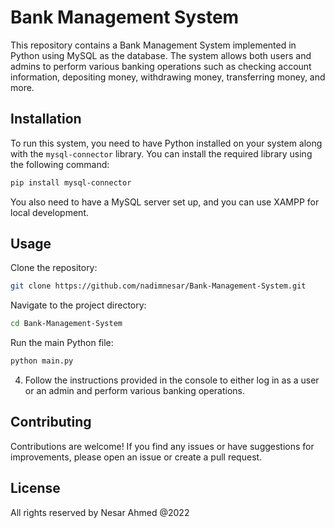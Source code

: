 # Bank Management System

This repository contains a Bank Management System implemented in Python using MySQL as the database. The system allows both users and admins to perform various banking operations such as checking account information, depositing money, withdrawing money, transferring money, and more.

## Installation

To run this system, you need to have Python installed on your system along with the `mysql-connector` library. You can install the required library using the following command:

```bash
pip install mysql-connector
```

You also need to have a MySQL server set up, and you can use XAMPP for local development.

## Usage

Clone the repository:
```bash
git clone https://github.com/nadimnesar/Bank-Management-System.git
```

Navigate to the project directory:
```bash
cd Bank-Management-System
```

Run the main Python file:
```bash
python main.py
```


4. Follow the instructions provided in the console to either log in as a user or an admin and perform various banking operations.

## Contributing

Contributions are welcome! If you find any issues or have suggestions for improvements, please open an issue or create a pull request.

## License

All rights reserved by Nesar Ahmed @2022
